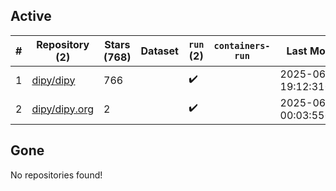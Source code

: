 ## Active
| # | Repository (2) | Stars (768) | Dataset | `run` (2) | `containers-run` | Last Modified |
| --- | --- | --- | --- | --- | --- | --- |
| 1 | [dipy/dipy](https://github.com/dipy/dipy) | 766 |  | :heavy_check_mark: |  | 2025-06-24 19:12:31+00:00 |
| 2 | [dipy/dipy.org](https://github.com/dipy/dipy.org) | 2 |  | :heavy_check_mark: |  | 2025-06-23 00:03:55+00:00 |

## Gone
No repositories found!
